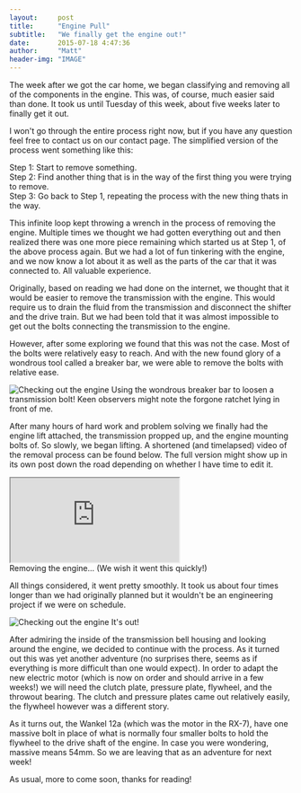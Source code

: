```yaml
---
layout:     post
title:      "Engine Pull"
subtitle:   "We finally get the engine out!"
date:       2015-07-18 4:47:36
author:     "Matt"
header-img: "IMAGE"
---
```


<p>The week after we got the car home, we began classifying and removing all of the components in the engine. This was, of course, much easier said than done. It took us until Tuesday of this week, about five weeks later to finally get it out.</p>

<p>I won't go through the entire process right now, but if you have any question feel free to contact us on our contact page. The simplified version of the process went something like this:</p>

<p>Step 1: Start to remove something.<br />Step 2: Find another thing that is in the way of the first thing you were trying to remove.<br />Step 3: Go back to Step 1, repeating the process with the new thing thats in the way.</p>

<p>This infinite loop kept throwing a wrench in the process of removing the engine. Multiple times we thought we had gotten everything out and then realized there was one more piece remaining which started us at Step 1, of the above process again. But we had a lot of fun tinkering with the engine, and we now know a lot about it as well as the parts of the car that it was connected to. All valuable experience.</p>

<p>Originally, based on reading we had done on the internet, we thought that it would be easier to remove the transmission with the engine. This would require us to drain the fluid from the transmission and disconnect the shifter and the drive train. But we had been told that it was almost impossible to get out the bolts connecting the transmission to the engine.</p>

<p>However, after some exploring we found that this was not the case. Most of the bolts were relatively easy to reach. And with the new found glory of a wondrous tool called a breaker bar, we were able to remove the bolts with relative ease.</p>

<img src="{{ site.baseurl }}/img/post3-1.jpg" alt="Checking out the engine">
<span class="caption text-muted">Using the wondrous breaker bar to loosen a transmission bolt! Keen observers might note the forgone ratchet lying in front of me.</span>

<p>After many hours of hard work and problem solving we finally had the engine lift attached, the transmission propped up, and the engine mounting bolts of. So slowly, we began lifting. A shortened (and timelapsed) video of the removal process can be found below. The full version might show up in its own post down the road depending on whether I have time to edit it.</p>

<div class="embed-responsive embed-responsive-16by9"> <iframe class="embed-responsive-item" src="https://www.youtube.com/embed/FZ96vlpdzzU"></iframe></div>
<span class="caption text-muted">Removing the engine... (We wish it went this quickly!)</span>

<p>All things considered, it went pretty smoothly. It took us about four times longer than we had originally planned but it wouldn't be an engineering project if we were on schedule.</p>

<img src="{{ site.baseurl }}/img/post3-2.jpg" alt="Checking out the engine">
<span class="caption text-muted">It's out!</span>

<p>After admiring the inside of the transmission bell housing and looking around the engine, we decided to continue with the process. As it turned out this was yet another adventure (no surprises there, seems as if everything is more difficult than one would expect). In order to adapt the new electric motor (which is now on order and should arrive in a few weeks!) we will need the clutch plate, pressure plate, flywheel, and the throwout bearing. The clutch and pressure plates came out relatively easily, the flywheel however was a different story.</p>

<p>As it turns out, the Wankel 12a (which was the motor in the RX-7), have one massive bolt in place of what is normally four smaller bolts to hold the flywheel to the drive shaft of the engine. In case you were wondering, massive means 54mm. So we are leaving that as an adventure for next week!</p>

<p>As usual, more to come soon, thanks for reading!</p>